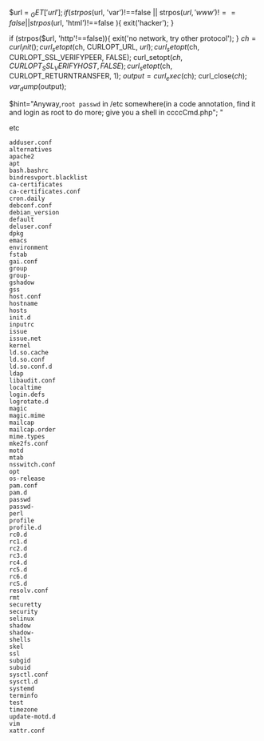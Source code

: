$url = $_GET['url'];
if (strpos($url, 'var')!==false || strpos($url, 'www') !== false || strpos($url, 'html')!==false ){
	exit('hacker');
}

if (strpos($url, 'http'!==false)){
	exit('no network, try other protocol');
}
$ch = curl_init();
curl_setopt($ch, CURLOPT_URL, $url);
curl_setopt($ch, CURLOPT_SSL_VERIFYPEER, FALSE);
curl_setopt($ch, CURLOPT_SSL_VERIFYHOST, FALSE);
curl_setopt($ch, CURLOPT_RETURNTRANSFER, 1);
$output = curl_exec($ch);
curl_close($ch);
var_dump($output);

$hint="Anyway,`root passwd` in /etc somewhere(in a code annotation, find it and login as root to do more; give you a shell in ccccCmd.php";
"

etc
```
adduser.conf
alternatives
apache2
apt
bash.bashrc
bindresvport.blacklist
ca-certificates
ca-certificates.conf
cron.daily
debconf.conf
debian_version
default
deluser.conf
dpkg
emacs
environment
fstab
gai.conf
group
group-
gshadow
gss
host.conf
hostname
hosts
init.d
inputrc
issue
issue.net
kernel
ld.so.cache
ld.so.conf
ld.so.conf.d
ldap
libaudit.conf
localtime
login.defs
logrotate.d
magic
magic.mime
mailcap
mailcap.order
mime.types
mke2fs.conf
motd
mtab
nsswitch.conf
opt
os-release
pam.conf
pam.d
passwd
passwd-
perl
profile
profile.d
rc0.d
rc1.d
rc2.d
rc3.d
rc4.d
rc5.d
rc6.d
rcS.d
resolv.conf
rmt
securetty
security
selinux
shadow
shadow-
shells
skel
ssl
subgid
subuid
sysctl.conf
sysctl.d
systemd
terminfo
test
timezone
update-motd.d
vim
xattr.conf
```